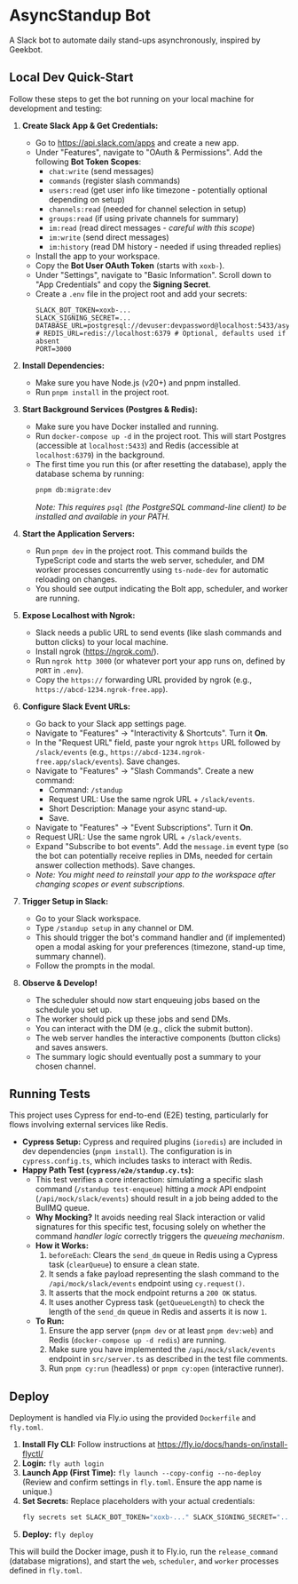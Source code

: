 # AsyncStandup Bot

A Slack bot to automate daily stand-ups asynchronously, inspired by Geekbot.

## Local Dev Quick-Start

Follow these steps to get the bot running on your local machine for development and testing:

1.  **Create Slack App & Get Credentials:**

    - Go to <https://api.slack.com/apps> and create a new app.
    - Under "Features", navigate to "OAuth & Permissions". Add the following **Bot Token Scopes**:
      - `chat:write` (send messages)
      - `commands` (register slash commands)
      - `users:read` (get user info like timezone - potentially optional depending on setup)
      - `channels:read` (needed for channel selection in setup)
      - `groups:read` (if using private channels for summary)
      - `im:read` (read direct messages - _careful with this scope_)
      - `im:write` (send direct messages)
      - `im:history` (read DM history - needed if using threaded replies)
    - Install the app to your workspace.
    - Copy the **Bot User OAuth Token** (starts with `xoxb-`).
    - Under "Settings", navigate to "Basic Information". Scroll down to "App Credentials" and copy the **Signing Secret**.
    - Create a `.env` file in the project root and add your secrets:
      ```env
      SLACK_BOT_TOKEN=xoxb-...
      SLACK_SIGNING_SECRET=...
      DATABASE_URL=postgresql://devuser:devpassword@localhost:5433/asyncstandup_dev
      # REDIS_URL=redis://localhost:6379 # Optional, defaults used if absent
      PORT=3000
      ```

2.  **Install Dependencies:**

    - Make sure you have Node.js (v20+) and pnpm installed.
    - Run `pnpm install` in the project root.

3.  **Start Background Services (Postgres & Redis):**

    - Make sure you have Docker installed and running.
    - Run `docker-compose up -d` in the project root. This will start Postgres (accessible at `localhost:5433`) and Redis (accessible at `localhost:6379`) in the background.
    - The first time you run this (or after resetting the database), apply the database schema by running:
      ```bash
      pnpm db:migrate:dev
      ```
      _Note: This requires `psql` (the PostgreSQL command-line client) to be installed and available in your PATH._

4.  **Start the Application Servers:**

    - Run `pnpm dev` in the project root. This command builds the TypeScript code and starts the web server, scheduler, and DM worker processes concurrently using `ts-node-dev` for automatic reloading on changes.
    - You should see output indicating the Bolt app, scheduler, and worker are running.

5.  **Expose Localhost with Ngrok:**

    - Slack needs a public URL to send events (like slash commands and button clicks) to your local machine.
    - Install ngrok (<https://ngrok.com/>).
    - Run `ngrok http 3000` (or whatever port your app runs on, defined by `PORT` in `.env`).
    - Copy the `https://` forwarding URL provided by ngrok (e.g., `https://abcd-1234.ngrok-free.app`).

6.  **Configure Slack Event URLs:**

    - Go back to your Slack app settings page.
    - Navigate to "Features" -> "Interactivity & Shortcuts". Turn it **On**.
    - In the "Request URL" field, paste your ngrok `https` URL followed by `/slack/events` (e.g., `https://abcd-1234.ngrok-free.app/slack/events`). Save changes.
    - Navigate to "Features" -> "Slash Commands". Create a new command:
      - Command: `/standup`
      - Request URL: Use the same ngrok URL + `/slack/events`.
      - Short Description: Manage your async stand-up.
      - Save.
    - Navigate to "Features" -> "Event Subscriptions". Turn it **On**.
    - Request URL: Use the same ngrok URL + `/slack/events`.
    - Expand "Subscribe to bot events". Add the `message.im` event type (so the bot can potentially receive replies in DMs, needed for certain answer collection methods). Save changes.
    - _Note: You might need to reinstall your app to the workspace after changing scopes or event subscriptions._

7.  **Trigger Setup in Slack:**

    - Go to your Slack workspace.
    - Type `/standup setup` in any channel or DM.
    - This should trigger the bot's command handler and (if implemented) open a modal asking for your preferences (timezone, stand-up time, summary channel).
    - Follow the prompts in the modal.

8.  **Observe & Develop!**
    - The scheduler should now start enqueuing jobs based on the schedule you set up.
    - The worker should pick up these jobs and send DMs.
    - You can interact with the DM (e.g., click the submit button).
    - The web server handles the interactive components (button clicks) and saves answers.
    - The summary logic should eventually post a summary to your chosen channel.

## Running Tests

This project uses Cypress for end-to-end (E2E) testing, particularly for flows involving external services like Redis.

- **Cypress Setup:** Cypress and required plugins (`ioredis`) are included in dev dependencies (`pnpm install`). The configuration is in `cypress.config.ts`, which includes tasks to interact with Redis.
- **Happy Path Test (`cypress/e2e/standup.cy.ts`):**
  - This test verifies a core interaction: simulating a specific slash command (`/standup test-enqueue`) hitting a _mock_ API endpoint (`/api/mock/slack/events`) should result in a job being added to the BullMQ queue.
  - **Why Mocking?** It avoids needing real Slack interaction or valid signatures for this specific test, focusing solely on whether the command _handler logic_ correctly triggers the _queueing mechanism_.
  - **How it Works:**
    1.  `beforeEach`: Clears the `send_dm` queue in Redis using a Cypress task (`clearQueue`) to ensure a clean state.
    2.  It sends a fake payload representing the slash command to the `/api/mock/slack/events` endpoint using `cy.request()`.
    3.  It asserts that the mock endpoint returns a `200 OK` status.
    4.  It uses another Cypress task (`getQueueLength`) to check the length of the `send_dm` queue in Redis and asserts it is now `1`.
  - **To Run:**
    1.  Ensure the app server (`pnpm dev` or at least `pnpm dev:web`) and Redis (`docker-compose up -d redis`) are running.
    2.  Make sure you have implemented the `/api/mock/slack/events` endpoint in `src/server.ts` as described in the test file comments.
    3.  Run `pnpm cy:run` (headless) or `pnpm cy:open` (interactive runner).

## Deploy

Deployment is handled via Fly.io using the provided `Dockerfile` and `fly.toml`.

1.  **Install Fly CLI:** Follow instructions at <https://fly.io/docs/hands-on/install-flyctl/>
2.  **Login:** `fly auth login`
3.  **Launch App (First Time):** `fly launch --copy-config --no-deploy` (Review and confirm settings in `fly.toml`. Ensure the app name is unique.)
4.  **Set Secrets:** Replace placeholders with your actual credentials:
    ```bash
    fly secrets set SLACK_BOT_TOKEN="xoxb-..." SLACK_SIGNING_SECRET="..." DATABASE_URL="postgres://..." REDIS_URL="redis://..."
    ```
5.  **Deploy:** `fly deploy`

This will build the Docker image, push it to Fly.io, run the `release_command` (database migrations), and start the `web`, `scheduler`, and `worker` processes defined in `fly.toml`.

